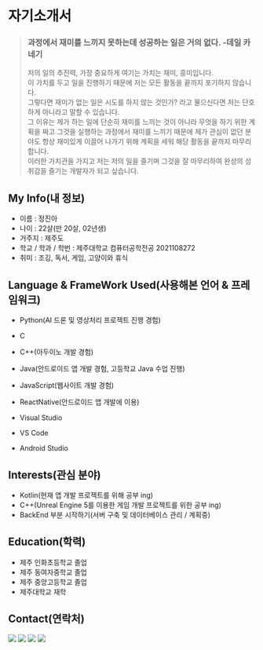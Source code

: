 # 자기소개서

> ### __과정에서 재미를 느끼지 못하는데 성공하는 일은 거의 없다. -데일 카네기__   
> 저의 일의 추진력, 가장 중요하게 여기는 가치는 재미, 흥미입니다.   
> 이 가치를 두고 일을 진행하기 때문에 저는 모든 활동을 끝까지 포기하지 않습니다.   
> 그렇다면 재미가 없는 일은 시도를 하지 않는 것인가? 라고 물으신다면 저는 단호하게 아니라고 말할 수 있습니다.   
> 그 이유는 제가 하는 일에 단순히 재미를 느끼는 것이 아니라 무엇을 하기 위한 계획을 짜고 그것을 실행하는 과정에서 재미를 느끼기 때문에 제가 관심이 없던 분야도 항상 재미있게 이끌어 나가기 위해 계획을 세워 해당 활동을 끝까지 마무리합니다.   
> 이러한 가치관을 가지고 저는 저의 일을 즐기며 그것을 잘 마무리하여 완성의 성취감을 즐기는 개발자가 되고 싶습니다.

## My Info(내 정보)
* 이름 : 정진아
* 나이 : 22살(만 20살, 02년생)
* 거주지 : 제주도
* 학교 / 학과 / 학번 : 제주대학교 컴퓨터공학전공 2021108272
* 취미 : 조깅, 독서, 게임, 고양이와 휴식

## Language & FrameWork Used(사용해본 언어 & 프레임워크)
* Python(AI 드론 및 영상처리 프로젝트 진행 경험)
* C
* C++(아두이노 개발 경험)
* Java(안드로이드 앱 개발 경험, 고등학교 Java 수업 진행)
* JavaScript(웹사이트 개발 경험)   
   
* ReactNative(안드로이드 앱 개발에 이용)
* Visual Studio
* VS Code
* Android Studio

## Interests(관심 분야)
* Kotlin(현재 앱 개발 프로젝트를 위해 공부 ing)
* C++(Unreal Engine 5를 이용한 게임 개발 프로젝트를 위한 공부 ing)
* BackEnd 부분 시작하기(서버 구축 및 데이터베이스 관리 / 계획중)

## Education(학력)
* 제주 인화초등학교 졸업
* 제주 동여자중학교 졸업
* 제주 중앙고등학교 졸업
* 제주대학교 재학

## Contact(연락처)
<a href="https://github.com/SpaceDust75"><img src="https://img.shields.io/badge/Github-181717?style=flat-square&logo=Github&logoColor=white"/></a>
<a href="https://spacedust75.notion.site/s-cfd8d2b372c74c05b619a539a6cf0c9d"><img src="https://img.shields.io/badge/Notion-000000?style=flat-square&logo=Notion&logoColor=white"/></a>
<a href="matilto:aacc9058@gmail.com"><img src="https://img.shields.io/badge/Gmail-EA4335?style=flat-square&logo=Gmail&logoColor=white"/></a>
<a href="https://www.instagram.com/spacedust75"><img src="https://img.shields.io/badge/Instagram-E4405F?style=flat-square&logo=Instagram&logoColor=white"/></a>
